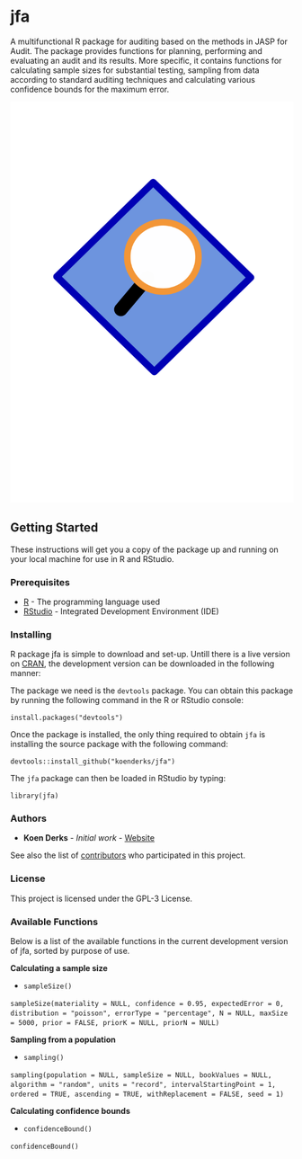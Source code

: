 # jfa

A multifunctional R package for auditing based on the methods in JASP for Audit. 
The package provides functions for  planning, performing and evaluating an audit and its results. 
More specific, it contains functions for calculating sample sizes for substantial testing, sampling
from data according to standard auditing techniques and calculating various 
confidence bounds for the maximum error.

![Alt text](./logo.svg)

## Getting Started

These instructions will get you a copy of the package up and running on your 
local machine for use in R and RStudio. 

### Prerequisites

* [R](https://cran.r-project.org/mirrors.html) - The programming language used
* [RStudio](https://www.rstudio.com/products/rstudio/download/) - Integrated Development Environment (IDE)

### Installing

R package jfa is simple to download and set-up. Untill there is a live version
on [CRAN](https://cran.r-project.org/), the development version can be downloaded
in the following manner:

The package we need is the `devtools` package. You can obtain this package by running
the following command in the R or RStudio console:

```
install.packages("devtools")
```

Once the package is installed, the only thing required to obtain `jfa` is 
installing the source package with the following command:

```
devtools::install_github("koenderks/jfa")
```

The `jfa` package can then be loaded in RStudio by typing:
```
library(jfa)
```

### Authors

* **Koen Derks** - *Initial work* - [Website](https://koenderks.com)

See also the list of [contributors](https://github.com/koenderks/auditR/graphs/contributors) who participated in this project.

### License

This project is licensed under the GPL-3 License.

### Available Functions

Below is a list of the available functions in the current development version of
jfa, sorted by purpose of use.

**Calculating a sample size**

- `sampleSize()`

`sampleSize(materiality = NULL, confidence = 0.95, expectedError = 0, distribution = "poisson", errorType = "percentage", N = NULL, maxSize = 5000, prior = FALSE, priorK = NULL, priorN = NULL)`


**Sampling from a population**

- `sampling()`

`sampling(population = NULL, sampleSize = NULL, bookValues = NULL, algorithm = "random", units = "record", intervalStartingPoint = 1, ordered = TRUE, ascending = TRUE, withReplacement = FALSE, seed = 1)`

**Calculating confidence bounds**

- `confidenceBound()`

`confidenceBound()`
